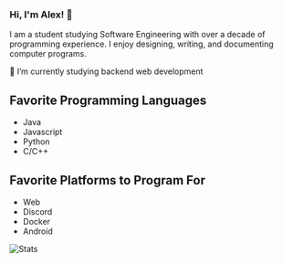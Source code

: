 ### Hi, I'm Alex! 👋
I am a student studying Software Engineering with over a decade of programming experience. I enjoy designing, writing, and documenting computer programs. 

🌱 I’m currently studying backend web development

## Favorite Programming Languages
- Java
- Javascript
- Python
- C/C++

## Favorite Platforms to Program For
- Web
- Discord
- Docker
- Android

![Stats](https://github-readme-stats.vercel.app/api?username=alexsmbaratti&show_icons=true&theme=dark)

<!--
**alexsmbaratti/alexsmbaratti** is a ✨ _special_ ✨ repository because its `README.md` (this file) appears on your GitHub profile.

Here are some ideas to get you started:

- 🔭 I’m currently working on ...
- 🌱 I’m currently learning ...
- 👯 I’m looking to collaborate on ...
- 🤔 I’m looking for help with ...
- 💬 Ask me about ...
- 📫 How to reach me: ...
- 😄 Pronouns: ...
- ⚡ Fun fact: ...
-->
